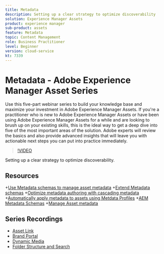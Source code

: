 ```yaml
---
title: Metadata
description: Setting up a clear strategy to optimize discoverability
solution: Experience Manager Assets
product: experience manager
sub-product: assets
feature: Metadata
topic: Content Management
role: Business Practitioner
level: Beginner
version: cloud-service
kt: 7339
---
```


# Metadata - Adobe Experience Manager Asset Series

Use this five-part webinar series to build your knowledge base and maximize your investment in Adobe Experience Manager Assets. If you're a practitioner who is new to Adobe Experience Manager Assets or have been using Adobe Experience Manager Assets for a while and are looking to brush up on your existing skills, this is the ideal way to get a deep dive into five of the most important areas of the solution. Adobe experts will review the basics and also provide advanced insights that will leave you with actionable next steps you can put into practice immediately.

>[!VIDEO](https://video.tv.adobe.com/v/332134/?quality=12&learn=on&hidetitle=true)

Setting up a clear strategy to optimize discoverability.

## Resources

+[Use Metadata schemas to manage asset metadata](https://experienceleague.adobe.com/docs/experience-manager-learn/assets/authoring/metadata.html)
+[Extend Metadata schemas](https://experienceleague.adobe.com/docs/experience-manager-learn/assets/configuring/metadata-schemas.html)
+[Optimize metadata authoring with cascading metadata](https://experienceleague.adobe.com/docs/experience-manager-learn/assets/metadata/cascade-metadata-feature-video-use.html)
+[Automatically apply metadata to assets using Metdata Profiles](https://experienceleague.adobe.com/docs/experience-manager-learn/assets/configuring/metadata-profiles.html)
+[AEM Metadata Schemas](https://experienceleague.adobe.com/docs/experience-manager-65/assets/administer/metadata-schemas.html?lang=en#administer)
+[Manage Asset metadata](https://docs.adobe.com/content/help/en/experience-manager-65/assets/administer/meta-edit.html#RegisteringacustomnamespacewithinAEM)

## Series Recordings

+ [Asset Link](asset-link.md)
+ [Brand Portal](brand-portal.md)
+ [Dynamic Media](dynamic-media.md)
+ [Folder Structure and Search](folder-structure-search.md)

